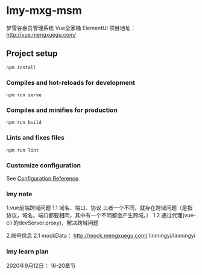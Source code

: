 # lmy-mxg-msm
梦雪谷会员管理系统 Vue全家桶 ElementUI
项目地址： http://vue.mengxuegu.com/

## Project setup
```
npm install
```

### Compiles and hot-reloads for development
```
npm run serve
```

### Compiles and minifies for production
```
npm run build
```

### Lints and fixes files
```
npm run lint
```

### Customize configuration
See [Configuration Reference](https://cli.vuejs.org/config/).


### lmy note
1.vue前端跨域问题
  1.1 域名、端口、协议 三者一个不同，就存在跨域问题（是指协议，域名，端口都要相同，其中有一个不同都会产生跨域。）
  1.2 通过代理(vue-cli 的devServer.proxy)，解决跨域问题

2.账号信息
  2.1 mockData： http://mock.mengxuegu.com/ linmingyi/linmingyi



### lmy learn plan
2020年9月12日： 16-20章节
